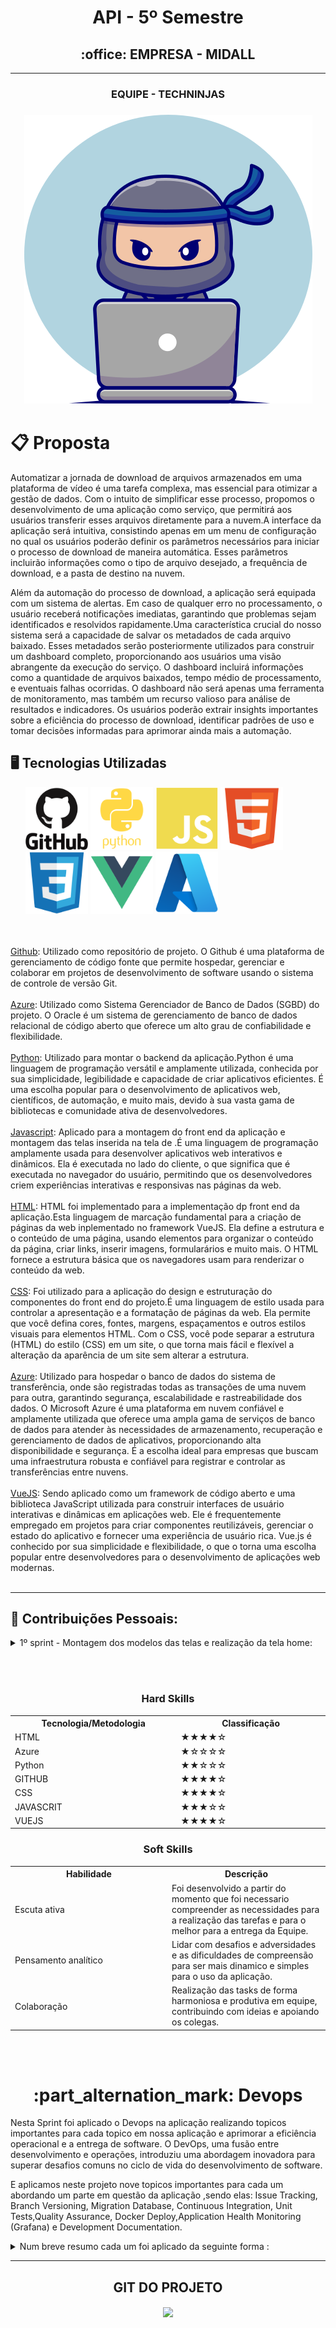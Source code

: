 <h1 align="center"> API - 5º Semestre</h1>
<h2 align="center">:office: EMPRESA - MIDALL </h2>


----------------------------------------------------------------------------------------------------------------------------------------------------------------------------------
<h3 align="center"> 
 EQUIPE - TECHNINJAS
<h3 align="center"> 

![logo_projeto](https://github.com/Orlandi-a11/PortifolioFatecApi/blob/main/IMG/logo-techNinjass.png)



# :clipboard: Proposta
Automatizar a jornada de download de arquivos armazenados em uma plataforma de vídeo é uma tarefa complexa, mas essencial para otimizar a gestão de dados. Com o intuito de simplificar esse processo, propomos o desenvolvimento de uma aplicação como serviço, que permitirá aos usuários transferir esses arquivos diretamente para a nuvem.A interface da aplicação será intuitiva, consistindo apenas em um menu de configuração no qual os usuários poderão definir os parâmetros necessários para iniciar o processo de download de maneira automática. Esses parâmetros incluirão informações como o tipo de arquivo desejado, a frequência de download, e a pasta de destino na nuvem.

Além da automação do processo de download, a aplicação será equipada com um sistema de alertas. Em caso de qualquer erro no processamento, o usuário receberá notificações imediatas, garantindo que problemas sejam identificados e resolvidos rapidamente.Uma característica crucial do nosso sistema será a capacidade de salvar os metadados de cada arquivo baixado. Esses metadados serão posteriormente utilizados para construir um dashboard completo, proporcionando aos usuários uma visão abrangente da execução do serviço. O dashboard incluirá informações como a quantidade de arquivos baixados, tempo médio de processamento, e eventuais falhas ocorridas.
O dashboard não será apenas uma ferramenta de monitoramento, mas também um recurso valioso para análise de resultados e indicadores. Os usuários poderão extrair insights importantes sobre a eficiência do processo de download, identificar padrões de uso e tomar decisões informadas para aprimorar ainda mais a automação.

## :desktop_computer: Tecnologias Utilizadas
<ul>
<img src="https://raw.githubusercontent.com/devicons/devicon/1119b9f84c0290e0f0b38982099a2bd027a48bf1/icons/github/github-original-wordmark.svg" width="100"    height="100" />	
<img src="https://raw.githubusercontent.com/devicons/devicon/1119b9f84c0290e0f0b38982099a2bd027a48bf1/icons/python/python-plain-wordmark.svg" width="100" height="100" />
<img src="https://raw.githubusercontent.com/devicons/devicon/master/icons/javascript/javascript-plain.svg" width="100" height="100" />
<img src="https://raw.githubusercontent.com/devicons/devicon/master/icons/html5/html5-original.svg" width="100" height="100" />
<img src="https://raw.githubusercontent.com/devicons/devicon/master/icons/css3/css3-original.svg" width="100" height="100" />
<img src="https://raw.githubusercontent.com/devicons/devicon/master/icons/vuejs/vuejs-original.svg" width="100" height="100" />
<img src="https://raw.githubusercontent.com/devicons/devicon/master/icons/azure/azure-original.svg" width="100" height="100" />

</ul>
 <br></br>
 <a href="https://github.com">Github</a>: Utilizado como repositório de projeto. O Github é uma plataforma de gerenciamento de código fonte que permite hospedar, gerenciar e colaborar em projetos de desenvolvimento de software usando o sistema de controle de versão Git.
<br></br>
<a href="https://www.oracle.com/br/">Azure</a>: Utilizado como Sistema Gerenciador de Banco de Dados (SGBD) do projeto. O Oracle  é um sistema de gerenciamento de banco de dados relacional de código aberto que oferece um alto grau de confiabilidade e flexibilidade.
<br></br>
<a href="https://www.python.org">Python</a>: Utilizado para montar o backend da aplicação.Python é uma linguagem de programação versátil e amplamente utilizada, conhecida por sua simplicidade, legibilidade e capacidade de criar aplicativos eficientes. É uma escolha popular para o desenvolvimento de aplicativos web, científicos, de automação, e muito mais, devido à sua vasta gama de bibliotecas e comunidade ativa de desenvolvedores.
<br></br>
<a href="https://developer.mozilla.org/en-US/docs/Web/JavaScript">Javascript</a>: Aplicado para a montagem do front end da aplicação e montagem das telas inserida na tela de .É uma linguagem de programação amplamente usada para desenvolver aplicativos web interativos e dinâmicos. Ela é executada no lado do cliente, o que significa que é executada no navegador do usuário, permitindo que os desenvolvedores criem experiências interativas e responsivas nas páginas da web.
<br></br>
<a href="https://developer.mozilla.org/en-US/docs/Web/HTML">HTML</a>: HTML foi implementado para a implementação dp front end da aplicação.Esta linguagem de marcação fundamental para a criação de páginas da web inplementado no framework VueJS. Ela define a estrutura e o conteúdo de uma página, usando elementos para organizar o conteúdo da página, criar links, inserir imagens, formularários e muito mais. O HTML fornece a estrutura básica que os navegadores usam para renderizar o conteúdo da web.
<br></br>
<a href="https://developer.mozilla.org/en-US/docs/Web/CSS">CSS</a>: Foi utilizado para a aplicação do design e estruturação do componentes do front end do projeto.É uma linguagem de estilo usada para controlar a apresentação e a formatação de páginas da web. Ela permite que você defina cores, fontes, margens, espaçamentos e outros estilos visuais para elementos HTML. Com o CSS, você pode separar a estrutura (HTML) do estilo (CSS) em um site, o que torna mais fácil e flexível a alteração da aparência de um site sem alterar a estrutura. 
<br></br>
<a href="https://azure.microsoft.com">Azure</a>: Utilizado para hospedar o banco de dados do sistema de transferência, onde são registradas todas as transações de uma nuvem para outra, garantindo segurança, escalabilidade e rastreabilidade dos dados. O Microsoft Azure é uma plataforma em nuvem confiável e amplamente utilizada que oferece uma ampla gama de serviços de banco de dados para atender às necessidades de armazenamento, recuperação e gerenciamento de dados de aplicativos, proporcionando alta disponibilidade e segurança. É a escolha ideal para empresas que buscam uma infraestrutura robusta e confiável para registrar e controlar as transferências entre nuvens.
<br></br>
<a href="https://vuejs.org">VueJS</a>: Sendo aplicado como um framework de código aberto e uma biblioteca JavaScript utilizada para construir interfaces de usuário interativas e dinâmicas em aplicações web. Ele é frequentemente empregado em projetos para criar componentes reutilizáveis, gerenciar o estado do aplicativo e fornecer uma experiência de usuário rica. Vue.js é conhecido por sua simplicidade e flexibilidade, o que o torna uma escolha popular entre desenvolvedores para o desenvolvimento de aplicações web modernas.
<br></br>

-------------------------------------------------------------------------------------------------------------------------------------------------------------

 ## :dart: Contribuições Pessoais: 


<details>
<summary> 1º sprint - Montagem dos modelos das telas e realização da tela home: </summary>
  
- Tarefa de montagem das telas realizada no figma e inicio do projeto com a tela home no vue.js;

2° Sprint - Criação da tela de configuração do google drive para a azure:
- Realizada a criação das telas visual para conectar a nuvem do driver para realização da transferencia da azure;

3° Sprint - Ajuste na tela de configuração e inserção do modal :
- Ajuste da tela de configuração do projeto e inserção do modal na tela de configuração da azure e drive;

4° Sprint - Ajuste da tela de parametro de tempo:
- E como sprint final realizei os ajustes de tempo e minuto para a transferencia de dados do projeto;

</details>

  
</details>


<br></br>

<h3 align="center"> Hard Skills </h3>
  <table align="center">
    <tr>
      <th width="300px">Tecnologia/Metodologia</th>
      <th width="300px">Classificação</th>
    </tr>
    <tr>
      <td>HTML</td>
      <td>★★★★☆</td>
    </tr>
    <tr>
      <td>Azure</td>
      <td>★☆☆☆☆</td>
    </tr>	
    <tr>
      <td>Python</td>
      <td>★★☆☆☆</td>
    </tr>
    <tr>
      <td>GITHUB</td>
      <td>★★★★☆</td>
    </tr>
     <tr>
      <td>CSS</td>
      <td>★★★★☆</td>
    </tr>
      <tr>
      <td>JAVASCRIT</td>
      <td>★★★☆☆</td>
    </tr>
 <tr>
      <td>VUEJS</td>
      <td>★★★★☆</td>
    </tr>


  </table>

 <h3 align="center">Soft Skills</h3>
  <table align="center">
    <tr>
      <th width="300px">Habilidade</th>
      <th width="300px">Descrição</th>
    </tr>
    <tr>
      <td>Escuta ativa</td>
      <td>Foi desenvolvido a partir do momento que foi necessario compreender as necessidades para a realização das tarefas e para o melhor para a entrega da Equipe.</td>
    </tr>
    <tr>
      <td>Pensamento analítico</td>
      <td>Lidar com desafios e adversidades e as dificuldades de compreensão para ser mais dinamico e simples para o uso da aplicação.</td>
    </tr>
    <tr>
      <td>Colaboração</td>
      <td>Realização das tasks de forma harmoniosa e produtiva em equipe, contribuindo com ideias e apoiando os colegas.</td>
  </table>


<br></br>
<h1 align="center">:part_alternation_mark: Devops</h1>

Nesta Sprint foi aplicado o Devops na aplicação realizando topicos importantes para cada topico em nossa aplicação e aprimorar a eficiência operacional e a entrega de software. O DevOps, uma fusão entre desenvolvimento e operações, introduziu uma abordagem inovadora para superar desafios comuns no ciclo de vida do desenvolvimento de software.

E aplicamos neste projeto nove topicos importantes para cada um abordando um parte em questão da aplicação ,sendo elas: Issue Tracking, Branch Versioning, Migration Database, Continuous Integration, Unit Tests,Quality Assurance, Docker Deploy,Application Health Monitoring (Grafana) e Development Documentation.

<details>
<summary>Num breve resumo cada um foi aplicado da seguinte forma : </summary>
<br></br>
Issue:  Em conformidade com a política de "Rastreamento de Problemas" com rastreamento bidirecional, os desenvolvedores são obrigados a aplicar essa regra a todas as confirmações feitas no projeto. O Rastreamento de Problemas, um processo vital no desenvolvimento de software, envolve gravação, gerenciamento e rastreamento de vários problemas, como bugs, solicitações de recursos, aprimoramentos e tarefas.
<br></br>
Branch Version: GitHub simplifica o gerenciamento de versões em projetos. A branch principal, estável e testada, só aceita merges da branch de desenvolvimento após revisão por duas pessoas. A branch de desenvolvimento, criada da principal, recebe features que, após desenvolvimento e revisão, são mergeadas de volta na principal. As branches de funcionalidade, criadas da de desenvolvimento, focam em uma única feature, sendo mergeadas após revisão. Essa organização eficiente e práticas de revisão garantem código de alta qualidade e evitam conflitos. Utilizo essa abordagem no GitHub para manter meu portfólio de projetos organizado e colaborativo.
<br></br>
Migration Database: A migração de dados em bancos de dados é um processo vital no desenvolvimento de software. Essa prática envolve transferir dados entre diferentes estruturas, garantindo integridade e consistência. A documentação é essencial para o sucesso da migração, abrangendo estratégias, mapeamento de dados, regras de validação e processos de extração e carregamento. Testes rigorosos e um plano de reversão em caso de falhas são fundamentais. A documentação também cobre o tratamento de erros, considerações de segurança e conformidade. Após a migração, são necessárias tarefas adicionais, como atualizações de conexões e notificação das partes interessadas.
<br></br>
Continuos Integrations (CI): A prática de integração contínua envolve automatizar a fusão de alterações de código de vários contribuidores em um único projeto de software, sendo uma prática fundamental em DevOps. Utilizamos o GitHub Actions para configurar nossos fluxos de CI (Integração Contínua), criando workflows distintos para o front-end e o back-end. O workflow "Python application" é acionado por eventos de push e pull requests em qualquer branch, executando em um sistema operacional Ubuntu. As etapas do job incluem verificar o código-fonte, configurar o ambiente Python, instalar dependências, realizar linting com flake8, ordenar imports com isort e, idealmente, executar testes com pytest. Essas configurações garantem a qualidade e correção da aplicação Python durante o processo de CI, melhorando a confiabilidade e estabilidade do software desenvolvido.
<br></br>
Unit Test: O teste unitário é uma prática que se concentra em testar unidades individuais de código isoladamente, como funções ou classes. No projeto, utilizamos o GitHub Actions para configurar dois fluxos de Integração Contínua (CI) no front-end e back-end, garantindo a validação prévia antes da fusão de código. As configurações incluem a organização de arquivos de teste, uso do pytest, bibliotecas como unittest.mock, e marcação de testes com marcadores específicos. Os casos de teste abrangem diversos cenários para verificar a correta execução do código e o tratamento adequado de situações especiais. A estrutura de classe de teste, uso de fixtures e mocks, além da simulação de comportamentos específicos, são essenciais para assegurar a qualidade do código durante o processo de CI.
<br></br>
Quality Assurance(Q&A): Nesta parte do projeto analisamos possíveis vulnerabilidades e erros, seguindo a política de rastreamento bidirecional. Os desenvolvedores devem aplicar essas diretrizes em todos os commits no projeto. A Garantia de Qualidade, traduzida como "Quality Assurance" (QA), refere-se a uma função que assegura a qualidade no desenvolvimento de produtos ou serviços, verificando o cumprimento de critérios específicos ao longo dos processos operacionais.Para realizar essa análise, utilizamos a ferramenta SonarCloud, um serviço em nuvem integrado aos repositórios de código no GitHub. O SonarCloud identifica bugs, "code smells" (indicações de possíveis problemas no código) e vulnerabilidades, apresentando os resultados em um painel. Esse painel permite a ordenação e filtragem dos resultados, proporcionando uma visão clara do estado e qualidade do código.
<br></br>
Docker Deploy: Deploy é tornar a aplicação disponível, e o Docker facilita esse processo usando containers. Com ele, cria-se imagens que incluem tudo necessário, como dependências. O Docker Compose constrói e configura múltiplos containers simultaneamente através de um arquivo de configuração. Pode ser usado em diversos ambientes, e variáveis de ambiente, como FLASKR_BACK_DEV_DIR, são configuradas em arquivos como o .env. O DockerFile é um arquivo de configuração para instruções na criação de containers, permitindo download de arquivos, instalação de pacotes, entre outros. O DockerIgnore exclui diretórios ou arquivos desnecessários no contexto de construção.
<br></br>
Application Health Monitoring (Grafana): O Grafana, plataforma de código aberto, é utilizado para visualização, monitoramento e análise de dados. Ele cria dashboards personalizáveis conectando-se a diversas fontes, como Azure e Microsoft SQL Server. No Azure, o Grafana acessa métricas relevantes, enquanto no SQL Server coleta informações sobre a saúde da aplicação, como uso de CPU e memória. Essa integração com o Azure oferece benefícios em escalabilidade, segurança e confiabilidade. O Grafana, ao consumir dados dessas fontes, fornece dashboards personalizados em tempo real, permitindo monitorar métricas vitais e otimizar o desempenho da aplicação. Essa combinação de Grafana, Azure e SQL Server proporciona uma solução completa para monitorar e aprimorar a saúde da aplicação, possibilitando análise de dados em tempo real e tomadas de decisão eficazes
<br></br>
Development Documentation: 
Durante o processo de desenvolvimento, seguimos diretrizes para garantir implementações de qualidade no projeto, detalhadas na montangem de nossa "Wiki". Inicialmente, definimos "Issues" e as desdobramos em tarefas, seguindo o padrão GitFlow para implementar as funcionalidades. Após a entrega, o processo de CI, testes e QA é realizado.
</summary>
</details>

----------------------------------------------------------------------------------------------------------------------------------------------------------------------------------

<h2 align="center"> GIT DO PROJETO</h2>

<h5 align="center"><a href="https://github.com/TechNinjass"><img src="https://img.shields.io/badge/GitHub-Repositório Projeto-181717?style=for-the-badge&logo=github"></a>
</h5>


